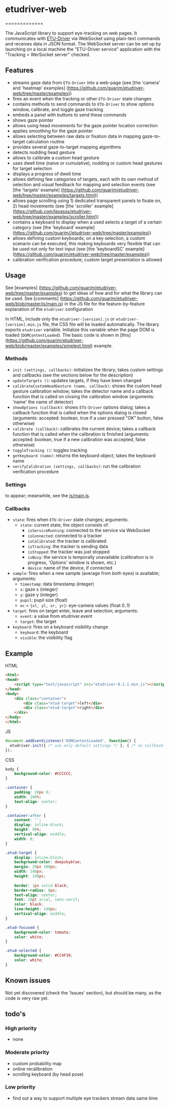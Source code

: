 # etudriver-web
=============

The JavaScript library to support eye-tracking on web pages. It communicates with [ETU-Driver](http://www.sis.uta.fi/~csolsp/projects.php) via WebSocket using plain-text commands and receives data in JSON format. The WebSocket server can be set up by launching on a local machine the "ETU-Driver service" application with the "Tracking > WerSocket server" checked.

## Features

- streams gaze data from `ETU-Driver` into a web-page (see [the 'camera' and 'heatmap' examples] (https://github.com/guarim/etudriver-web/tree/master/examples))
- fires an event when the tracking or other `ETU-Driver` state changes
- contains methods to send commands to `ETU-Driver` to show options window, calibrate, and toggle gaze tracking
- embeds a panel with buttons to send these commands
- shows gaze pointer
- allows using head movements for the gaze pointer location correction
- applies smoothing for the gaze pointer
- allows selecting between raw data or fixation data in mapping gaze-to-target calculation routine
- provides several gaze-to-target mapping algorithms
- detects nodding head gesture
- allows to calibrate a custom head gesture
- uses dwell time (naive or cumulative), nodding or custom head gestures for target selection
- displays a progress of dwell time
- allows defining few categories of targets, each with its own method of selection and visual feedback for mapping and selection events (see [the 'targets' example] (https://github.com/guarim/etudriver-web/tree/master/examples/targets.html))
- allows page scrolling using 1) dedicated transparent panels to fixate on, 2) head movements (see [the 'scroller' example] (https://github.com/lexasss/etudriver-web/tree/master/examples/scroller.html))
- contains a keyboard to display when a used selects a target of a certain category (see [the 'keyboard' example] (https://github.com/guarim//etudriver-web/tree/master/examples))
- allows defining custom keyboards; on a key selection, a custom scenario can be executed, this making keyboards very flexible that can be used not only for text input  (see [the 'keyboardSC' example] (https://github.com/guarim/etudriver-web/tree/master/examples))
- calibration verification procedure; custom target presentation is allowed

## Usage

See [examples] (https://github.com/guarim/etudriver-web/tree/master/examples) to get ideas of how and for what the library can be used. See [comments] (https://github.com/guarim/etudriver-web/blob/master/js/main.js) in the JS file for the feature-by-feature explanation of the `etudriver` configuration

In HTML, include only the `etudriver-[version].js` or `etudriver-[version].min.js` file, the CSS file will be loaded automatically. The library exports `etudriver` variable. Initialize this variable when the page DOM is loaded (`DOMContentLoaded`). The basic code is shown in [this] (https://github.com/guarim/etudriver-web/blob/master/examples/simplest.html) example.

### Methods

- `init (settings, callbacks)`: initializes the library; takes custom settings and callbacks (see the sections below for the description)
- `updateTargets ()`: updates targets, if they have been changed
- `calibrateCustomHeadGesture (name, callback)`: shows the custom head gesture calibration window; takes the detector name and a callback function that is called on closing the calibration window (arguments: 'name' the name of detector)
- `showOptions (callback)`: shows `ETU-Driver` options dialog; takes a callback function that is called when the options dialog is closed (arguments: accepted: boolean, true if a user pressed "OK" button, false otherwise)
- `calibrate (callback)`: calibrates the current device; takes a callback function that is called when the calibration is finished (arguments: accepted: boolean, true if a new calibration was accepted, false otherwise)
- `toggleTracking ()`: toggles tracking
- `getKeyboard (name)`: returns the keyboard object; takes the keyboard name
- `verifyCalibration (settings, callbacks)`: run the calibration verification procedure

### Settings

to appear; meanwhile, see the [js/main.js](https://github.com/guarim/etudriver-web/blob/master/js/main.js).

### Callbacks

- `state`: fires when `ETU-Driver` state changes; arguments:
    - `state`: current state; the object consists of:
        - `isServiceRunning`: connected to the service via WebSocket
        - `isConnected`: connected to a tracker
        - `isCalibrated`: the tracker is calibrated
        - `isTracking`: the tracker is sending data
        - `isStopped`: the tracker was just stopped
        - `isBusy`: the service is temporally unavailable (calibration is in progress, 'Options' window is shown, etc.)
        - `device`: name of the device, if connected
- `sample`: fires when a new sample (average from both eyes) is available; arguments:
    - `timestamp`: data timestamp (integer)
    - `x`: gaze x (integer)
    - `y`: gaze y (integer)
    - `pupil`: pupil size (float)
    - `ec` = `{xl, yl, xr, yr}`: eye-camera values (float 0..1)
- `target`: fires on target enter, leave and selection; arguments:
    - `event`: a value from etudriver.event
    - `target`: the target
- `keyboard`: fires on a keyboard visibility change
    - `keyboard`: the keyboard
    - `visible`: the visibility flag

## Example

HTML
```html
<html>
<head>
    <script type="text/javascript" src="etudriver-0.1.1.min.js"></script>
</head>
<body>
    <div class="container">
        <div class="etud-target">left</div>
        <div class="etud-target">right</div>
    </div>
</body>
</html>
```

JS
```javascript
document.addEventListener('DOMContentLoaded', function() {
  etudriver.init({ /* use only default settings */ }, { /* no callbacks */});
});
```

CSS
```css
body {
    background-color: #CCCCCC;
}

.container {
    padding: 20px 0;
    width: 100%;
    text-align: center;
}

.container:after {
    content: '';
    display: inline-block;
    height: 90%;
    vertical-align: middle;
    width: 0;
}

.etud-target {
    display: inline-block;
    background-color: deepskyblue;
    margin: 20px 100px;
    width: 140px;
    height: 140px;
    
    border: 1px solid black;
    border-radius: 8px;
    text-align: center;
    font: 18pt arial, sans-serif;
    color: black;
    line-height: 140px;
    vertical-align: middle;
}

.etud-focused {
    background-color: tomato;
    color: white;
}        

.etud-selected {
    background-color: #CC4F39;
    color: white;
}        
```

## Known issues

Not yet discovered (check the 'Issues' section), but should be many, as the code is very raw yet.

## todo's

### High priority
- none

### Moderate priority
- custom probability map
- online recalibration
- scrolling keyboard (by head pose) 

### Low priority
- find out a way to support multiple eye trackers stream data same time
